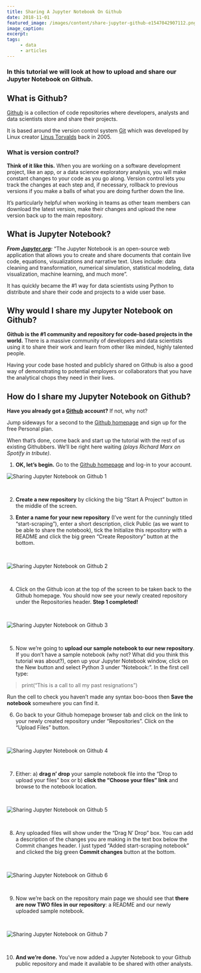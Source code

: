 ```yaml
---
title: Sharing A Jupyter Notebook On Github
date: 2018-11-01
featured_image: /images/content/share-jupyter-github-e1547042907112.png
image_caption: 
excerpt: 
tags: 
     - data
     - articles
---
```

### In this tutorial we will look at how to upload and share our Jupyter Notebook on Github.

## What is Github?

[Github](https://github.com/) is a collection of code repositories where developers, analysts and data scientists store and share their projects.

It is based around the version control system [Git](https://en.wikipedia.org/wiki/Git) which was developed by Linux creator [Linus Torvalds](https://en.wikipedia.org/wiki/Linus_Torvalds) back in 2005.

### What is version control?

**Think of it like this.** When you are working on a software development project, like an app, or a data science exploratory analysis, you will make constant changes to your code as you go along. Version control lets you track the changes at each step and, if necessary, rollback to previous versions if you make a balls of what you are doing further down the line.

It’s particularly helpful when working in teams as other team members can download the latest version, make their changes and upload the new version back up to the main repository.

## What is Jupyter Notebook?

_**From [Jupyter.org](https://jupyter.org):**_ “The Jupyter Notebook is an open-source web application that allows you to create and share documents that contain live code, equations, visualizations and narrative text. Uses include: data cleaning and transformation, numerical simulation, statistical modeling, data visualization, machine learning, and much more”.

It has quickly became the #1 way for data scientists using Python to distribute and share their code and projects to a wide user base.

## Why would I share my Jupyter Notebook on Github?

**Github is the #1 community and repository for code-based projects in the world.** There is a massive community of developers and data scientists using it to share their work and learn from other like minded, highly talented people.

Having your code base hosted and publicly shared on Github is also a good way of demonstrating to potential employers or collaborators that you have the analytical chops they need in their lives.

## How do I share my Jupyter Notebook on Github?

**Have you already got a [Github](https://github.com) account?** If not, why not?

Jump sideways for a second to the [Github homepage](https://github.com/) and sign up for the free Personal plan.

When that’s done, come back and start up the tutorial with the rest of us existing Githubbers. We’ll be right here waiting _(plays Richard Marx on Spotify in tribute)_.

1) **OK, let’s begin.** Go to the [Github homepage](https://github.com/) and log-in to your account.

![Sharing Jupyter Notebook on Github 1](/images/content/jupgit_1.png)

&nbsp;

2) **Create a new repository** by clicking the big “Start A Project” button in the middle of the screen.

3) **Enter a name for your new repository** (I’ve went for the cunningly titled “start-scraping”), enter a short description, click Public (as we want to be able to share the notebook), tick the Initialize this repository with a README and click the big green “Create Repository” button at the bottom.

&nbsp;

![Sharing Jupyter Notebook on Github 2](/images/content/jupgit_2.png)

&nbsp;

4) Click on the Github icon at the top of the screen to be taken back to the Github homepage. You should now see your newly created repository under the Repositories header. ****Step 1 completed!****

&nbsp;

![Sharing Jupyter Notebook on Github 3](/images/content/jupgit_3.png)

&nbsp;

5) Now we’re going to **upload our sample notebook to our new repository**. If you don’t have a sample notebook (why not? What did you think this tutorial was about?), open up your Jupyter Notebook window, click on the New button and select Python 3 under “Notebook:”. In the first cell type:

> print(“This is a call to all my past resignations”)

Run the cell to check you haven’t made any syntax boo-boos then **Save the notebook** somewhere you can find it.

6) Go back to your Github homepage browser tab and click on the link to your newly created repository under “Repositories”. Click on the “Upload Files” button.

&nbsp;

![Sharing Jupyter Notebook on Github 4](/images/content/jupgit_4.png)

&nbsp;

7) Either: a) **drag n’ drop** your sample notebook file into the “Drop to upload your files” box or b) **click the “Choose your files” link** and browse to the notebook location.

&nbsp;

![Sharing Jupyter Notebook on Github 5](/images/content/jupgit_5.png)

&nbsp;

8) Any uploaded files will show under the “Drag N’ Drop” box. You can add a description of the changes you are making in the text box below the Commit changes header. I just typed “Added start-scraping notebook” and clicked the big green **Commit changes** button at the bottom.

&nbsp;

![Sharing Jupyter Notebook on Github 6](/images/content/jupgit_6.png)

&nbsp;

9) Now we’re back on the repository main page we should see that **there are now TWO files in our repository**: a README and our newly uploaded sample notebook.

&nbsp;

![Sharing Jupyter Notebook on Github 7](/images/content/jupgit_7.png)

&nbsp;

10) **And we’re done.** You’ve now added a Jupyter Notebook to your Github public repository and made it available to be shared with other analysts.